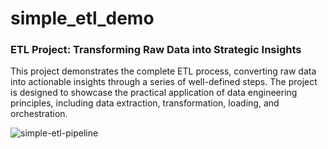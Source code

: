 # simple_etl_demo

### ETL Project: Transforming Raw Data into Strategic Insights 

This project demonstrates the complete ETL process, converting raw data into actionable insights through a series of well-defined steps. The project is designed to showcase the practical application of data engineering principles, including data extraction, transformation, loading, and orchestration.



![simple-etl-pipeline](https://github.com/Chichi126/simple_etl_demo/assets/140970592/6100d4ee-e2ec-4472-9973-2945c0a8f8e7)


